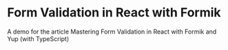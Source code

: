 # Form Validation in React with Formik

A demo for the article Mastering Form Validation in React with Formik and Yup (with TypeScript)
